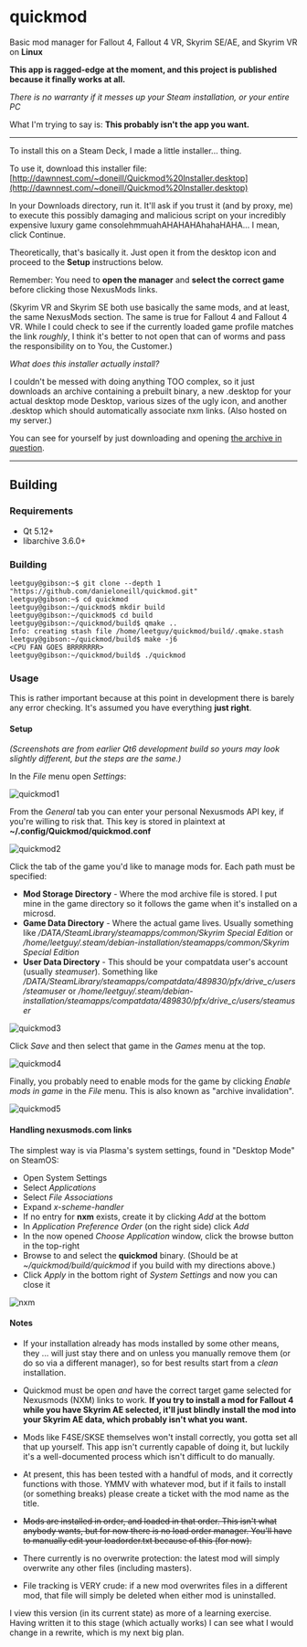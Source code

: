 # quickmod
Basic mod manager for Fallout 4, Fallout 4 VR, Skyrim SE/AE, and Skyrim VR on **Linux**

**This app is ragged-edge at the moment, and this project is published because it finally works at all.**

*There is no warranty if it messes up your Steam installation, or your entire PC*

What I'm trying to say is: **This probably isn't the app you want.**

---
To install this on a Steam Deck, I made a little installer... thing.

To use it, download this installer file: [http://dawnnest.com/~doneill/Quickmod%20Installer.desktop](http://dawnnest.com/~doneill/Quickmod%20Installer.desktop)

In your Downloads directory, run it. It'll ask if you trust it (and by proxy, me) to execute this possibly damaging and malicious script on your incredibly expensive luxury game consolehmmuahAHAHAHAhahaHAHA... I mean, click Continue.

Theoretically, that's basically it. Just open it from the desktop icon and proceed to the **Setup** instructions below.

Remember: You need to **open the manager** and **select the correct game** before clicking those NexusMods links.

(Skyrim VR and Skyrim SE both use basically the same mods, and at least, the same NexusMods section. The same is true for Fallout 4 and Fallout 4 VR. While I could check to see if the currently loaded game profile matches the link *roughly*, I think it's better to not open that can of worms and pass the responsibility on to You, the Customer.)

*What does this installer actually install?*

I couldn't be messed with doing anything TOO complex, so it just downloads an archive containing a prebuilt binary, a new .desktop for your actual desktop mode Desktop, various sizes of the ugly icon, and another .desktop which should automatically associate nxm links. (Also hosted on my server.)

You can see for yourself by just downloading and opening [the archive in question](http://dawnnest.com/~doneill/quickmod-steamdeck.tar.xz).

---

## Building

### Requirements

 * Qt 5.12+
 * libarchive 3.6.0+

### Building

```
leetguy@gibson:~$ git clone --depth 1 "https://github.com/danieloneill/quickmod.git"
leetguy@gibson:~$ cd quickmod
leetguy@gibson:~/quickmod$ mkdir build
leetguy@gibson:~/quickmod$ cd build
leetguy@gibson:~/quickmod/build$ qmake ..
Info: creating stash file /home/leetguy/quickmod/build/.qmake.stash
leetguy@gibson:~/quickmod/build$ make -j6
<CPU FAN GOES BRRRRRRR>
leetguy@gibson:~/quickmod/build$ ./quickmod
```

### Usage

This is rather important because at this point in development there is barely any error checking. It's assumed you have everything **just right**.

#### Setup

*(Screenshots are from earlier Qt6 development build so yours may look slightly different, but the steps are the same.)*

In the *File* menu open *Settings*:

![quickmod1](https://user-images.githubusercontent.com/10540429/212122709-0d3ca494-a9bd-493f-a320-90b6b04bc592.png)

From the *General* tab you can enter your personal Nexusmods API key, if you're willing to risk that. This key is stored in plaintext at **~/.config/Quickmod/quickmod.conf**

![quickmod2](https://user-images.githubusercontent.com/10540429/212122741-fde97024-bc99-4df9-8060-800c308cec47.png)

Click the tab of the game you'd like to manage mods for. Each path must be specified:

 * **Mod Storage Directory** - Where the mod archive file is stored. I put mine in the game directory so it follows the game when it's installed on a microsd.
 * **Game Data Directory** - Where the actual game lives. Usually something like */DATA/SteamLibrary/steamapps/common/Skyrim Special Edition* or */home/leetguy/.steam/debian-installation/steamapps/common/Skyrim Special Edition*
 * **User Data Directory** - This should be your compatdata user's account (usually *steamuser*). Something like */DATA/SteamLibrary/steamapps/compatdata/489830/pfx/drive_c/users/steamuser* or */home/leetguy/.steam/debian-installation/steamapps/compatdata/489830/pfx/drive_c/users/steamuser*
 
![quickmod3](https://user-images.githubusercontent.com/10540429/212122774-09a89b3b-80a0-47ff-998d-235a200d836b.png)

Click *Save* and then select that game in the *Games* menu at the top.

![quickmod4](https://user-images.githubusercontent.com/10540429/212122780-8300cba7-965c-45b2-944e-cfbe22b31526.png)

Finally, you probably need to enable mods for the game by clicking *Enable mods in game* in the *File* menu. This is also known as "archive invalidation".

![quickmod5](https://user-images.githubusercontent.com/10540429/212122797-d0f9aef5-45b9-42ed-a3be-c02eac862daa.png)

#### Handling nexusmods.com links

The simplest way is via Plasma's system settings, found in "Desktop Mode" on SteamOS:

 * Open System Settings
 * Select *Applications*
 * Select *File Associations*
 * Expand *x-scheme-handler*
  * If no entry for **nxm** exists, create it by clicking *Add* at the bottom
 * In *Application Preference Order* (on the right side) click *Add*
 * In the now opened *Choose Application* window, click the browse button in the top-right
 * Browse to and select the **quickmod** binary. (Should be at *~/quickmod/build/quickmod* if you build with my directions above.)
 * Click *Apply* in the bottom right of *System Settings* and now you can close it
 
![nxm](https://user-images.githubusercontent.com/10540429/212124402-1aa24108-7658-45b4-86d2-c5360c6af049.png)

#### Notes

* If your installation already has mods installed by some other means, they ... will just stay there and on unless you manually remove them (or do so via a different manager), so for best results start from a *clean* installation.

* Quickmod must be open *and* have the correct target game selected for Nexusmods (NXM) links to work. **If you try to install a mod for Fallout 4 while you have Skyrim AE selected, it'll just blindly install the mod into your Skyrim AE data, which probably isn't what you want.**

* Mods like F4SE/SKSE themselves won't install correctly, you gotta set all that up yourself. This app isn't currently capable of doing it, but luckily it's a well-documented process which isn't difficult to do manually.

* At present, this has been tested with a handful of mods, and it correctly functions with those. YMMV with whatever mod, but if it fails to install (or something breaks) please create a ticket with the mod name as the title.

* ~~Mods are installed in order, and loaded in that order. This isn't what anybody wants, but for now there is no load order manager. You'll have to manually edit your loadorder.txt because of this (for now).~~

* There currently is no overwrite protection: the latest mod will simply overwrite any other files (including masters).

* File tracking is VERY crude: if a new mod overwrites files in a different mod, that file will simply be deleted when either mod is uninstalled.


I view this version (in its current state) as more of a learning exercise. Having written it to this stage (which actually works) I can see what I would change in a rewrite, which is my next big plan.

